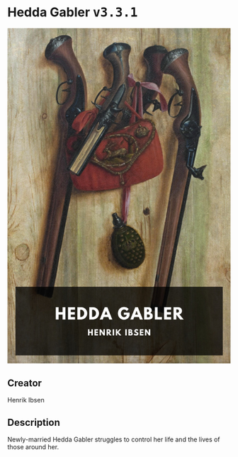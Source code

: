 
# Hedda Gabler <kbd>v3.3.1</kbd>

<center>
  <img src="./cover-1024.jpg"/>
</center>

## Creator
Henrik Ibsen

## Description
Newly-married Hedda Gabler struggles to control her life and the lives of those around her.
